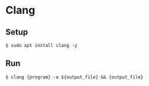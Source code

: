 # Clang

## Setup

```console
$ sudo apt install clang -y
```

## Run

```console
$ clang {program} -o ${output_file} && {output_file}
```
